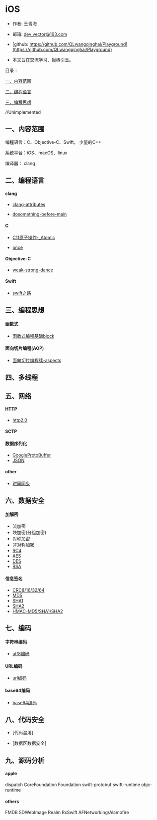 # iOS

- 作者: 王青海

- 邮箱: dev_vector@163.com

- [github: https://github.com/QLwangqinghai/Playground](https://github.com/QLwangqinghai/Playground) 

- 本文旨在交流学习、抛砖引玉。

目录： 

[一、内容范围](#1)

[二、编程语言](#2)

[三、编程思想](#3)


//Unimplemented
<h2 id='1'> 一、内容范围 </h2>

编程语言：C、Objective-C、Swift， 少量的C++

系统平台：iOS、macOS、linux

编译器： clang

<h2 id='2'> 二、编程语言 </h2>

<h4 id='2.1'> clang </h4>

- [clang-attributes](https://github.com/QLwangqinghai/Playground/resources/md/clang/clang-attributes.md)

- [dosomething-before-main](https://github.com/QLwangqinghai/Playground/resources/md/dosomething-before-main.md)


<h4 id='2.2'> C </h4>

- [C11原子操作-_Atomic](https://github.com/QLwangqinghai/Playground/resources/md/C11atomic.md)

- [once](https://github.com/QLwangqinghai/Playground/resources/md/once.md)


<h4 id='2.3'> Objective-C </h4>

- [weak-strong-dance](https://github.com/QLwangqinghai/Playground/resources/md/weak-strong-dance.md)

<h4 id='2.4'> Swift </h4>

- [swift之路](https://github.com/QLwangqinghai/Playground/resources/md/weak-strong-dance.md)

<h2 id='3'> 三、编程思想 </h2>

<h4 id='3.1'> 函数式 </h4>

- [函数式编程基础block](https://github.com/QLwangqinghai/Playground/resources/md/block.md)

<h4 id='3.2'> 面向切片编程(AOP) </h4>

- [面向切片编程续-aspects](https://github.com/QLwangqinghai/Playground/resources/md/aspects.md)


<h2 id='4'> 四、多线程 </h2>

<h2 id='5'> 五、网络 </h2>

<h4 id='5.1'> HTTP </h4>

- [http2.0](https://github.com/QLwangqinghai/Playground/resources/md/http2.md)

<h4 id='5.2'> SCTP </h4>

<h4 id='5.3'> 数据序列化 </h4>

- [GoogleProtoBuffer](https://github.com/QLwangqinghai/Playground/resources/md/http2.md)
- [JSON](https://github.com/QLwangqinghai/Playground/resources/md/http2.md)

<h4 id='5.4'> other </h4>

- [时间同步](https://github.com/QLwangqinghai/Playground/resources/md/http2.md)

<h2 id='6'> 六、数据安全 </h2>

<h4 id='6.1'> 加解密 </h4>

- 流加密
- 块加密(分组加密)
- 对称加密
- 非对称加密
- [RC4](https://github.com/QLwangqinghai/Playground/resources/md/crypt/)
- [AES](https://github.com/QLwangqinghai/Playground/resources/md/crypt/)
- [DES](https://github.com/QLwangqinghai/Playground/resources/md/crypt/)
- [RSA](https://github.com/QLwangqinghai/Playground/resources/md/crypt/)

<h4 id='6.2'> 信息签名 </h4>

- [CRC8/16/32/64](https://github.com/QLwangqinghai/Playground/resources/md/sign/)
- [MD5](https://github.com/QLwangqinghai/Playground/resources/md/sign/)
- [SHA1](https://github.com/QLwangqinghai/Playground/resources/md/sign/)
- [SHA2](https://github.com/QLwangqinghai/Playground/resources/md/sign/)
- [HMAC-MD5/SHA1/SHA2](https://github.com/QLwangqinghai/Playground/resources/md/sign/)

<h2 id='7'> 七、编码 </h2>

<h4 id='7.1'> 字符串编码 </h4>

- [utf8编码](https://github.com/QLwangqinghai/Playground/resources/md/code/utf8编码.md)

<h4 id='7.2'> URL编码 </h4>

- [url编码](https://github.com/QLwangqinghai/Playground/resources/md/code/url编码.md)

<h4 id='7.3'> base64编码 </h4>

- [base64编码](https://github.com/QLwangqinghai/Playground/resources/md/code/base64编码.md)

<h2 id='7'> 八、代码安全 </h2>

- [代码混淆]

- [数据区数据安全]


<h2 id='9'> 九、源码分析 </h2>

<h4 id='9.1'> apple </h4>

dispatch
CoreFoundation
Foundation
swift-protobuf
swift-runtime
objc-runtime

<h4 id='9.2'> others </h4>

FMDB
SDWebImage
Realm
RxSwift
AFNetworking/Alamofire


